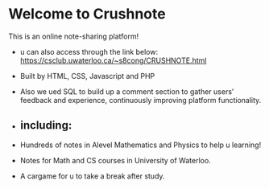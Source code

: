 # Welcome to Crushnote
This is an online note-sharing platform!
- u can also access through the link below: https://csclub.uwaterloo.ca/~s8cong/CRUSHNOTE.html

- Built by HTML, CSS, Javascript and PHP
- Also we ued SQL to build up a comment section to gather users’ feedback and experience, continuously improving platform functionality.

- ## including:
- Hundreds of notes in Alevel Mathematics and Physics to help u learning!
- Notes for Math and CS courses in University of Waterloo.
- A cargame for u to take a break after study.
